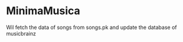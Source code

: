 MinimaMusica
============

Wil fetch the data of songs from songs.pk and update the database of musicbrainz
